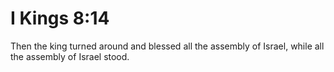 # I Kings 8:14

Then the king turned around and blessed all the assembly of Israel, while all the assembly of Israel stood.
